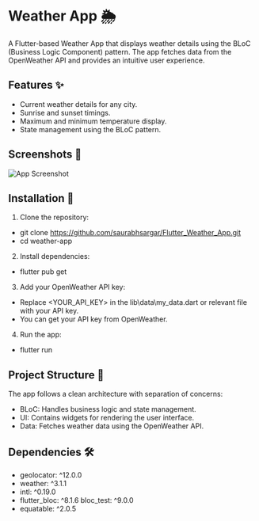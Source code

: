 # Weather App 🌦️

A Flutter-based Weather App that displays weather details using the BLoC (Business Logic Component) pattern. The app fetches data from the OpenWeather API and provides an intuitive user experience.

## Features ✨
- Current weather details for any city.
- Sunrise and sunset timings.
- Maximum and minimum temperature display.
- State management using the BLoC pattern.

## Screenshots 📱
![App Screenshot](https://github.com/user-attachments/assets/27497091-4ac9-429b-bb78-4d3514d93b2b)


## Installation 🚀
1. Clone the repository:
  - git clone https://github.com/saurabhsargar/Flutter_Weather_App.git
  - cd weather-app

2. Install dependencies:
  - flutter pub get

3. Add your OpenWeather API key:
  - Replace <YOUR_API_KEY> in the lib\data\my_data.dart or relevant file with your API key.
  - You can get your API key from OpenWeather.

4. Run the app:
  - flutter run

## Project Structure 📂
The app follows a clean architecture with separation of concerns:
- BLoC: Handles business logic and state management.
- UI: Contains widgets for rendering the user interface.
- Data: Fetches weather data using the OpenWeather API.

## Dependencies 🛠️
- geolocator: ^12.0.0
- weather: ^3.1.1
- intl: ^0.19.0
- flutter_bloc: ^8.1.6
bloc_test: ^9.0.0
- equatable: ^2.0.5
